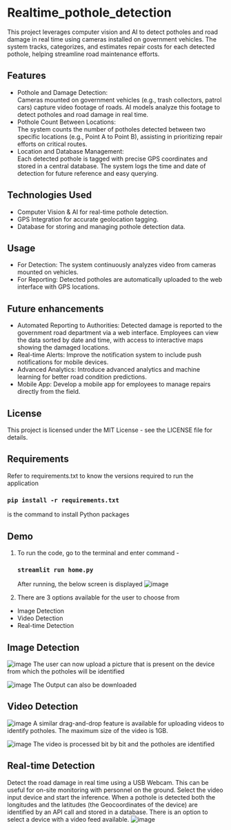 # Realtime_pothole_detection
This project leverages computer vision and AI to detect potholes and road damage in real time using cameras installed on government vehicles. The system tracks, categorizes, and estimates repair costs for each detected pothole, helping streamline road maintenance efforts.


## Features
* Pothole and Damage Detection: <br>
Cameras mounted on government vehicles (e.g., trash collectors, patrol cars) capture video footage of roads. AI models analyze this footage to detect potholes and road damage in real time.
* Pothole Count Between Locations: <br>
The system counts the number of potholes detected between two specific locations (e.g., Point A to Point B), assisting in prioritizing repair efforts on critical routes.
* Location and Database Management:<br>
Each detected pothole is tagged with precise GPS coordinates and stored in a central database. The system logs the time and date of detection for future reference and easy querying.


## Technologies Used
* Computer Vision & AI for real-time pothole detection.
* GPS Integration for accurate geolocation tagging.
* Database for storing and managing pothole detection data.

## Usage
* For Detection: The system continuously analyzes video from cameras mounted on vehicles.
* For Reporting: Detected potholes are automatically uploaded to the web interface with GPS locations.

## Future enhancements
* Automated Reporting to Authorities: Detected damage is reported to the government road department via a web interface. Employees can view the data sorted by date and time, with access to interactive maps showing the damaged locations.
* Real-time Alerts: Improve the notification system to include push notifications for mobile devices.
* Advanced Analytics: Introduce advanced analytics and machine learning for better road condition predictions.
* Mobile App: Develop a mobile app for employees to manage repairs directly from the field.

## License
This project is licensed under the MIT License - see the LICENSE file for details.

## Requirements 
Refer to requirements.txt to know the versions required to run the application<br>
### `pip install -r requirements.txt` <br>
is the command to install Python packages

## Demo
1) To run the code, go to the terminal and enter command -
   ### `streamlit run home.py`
   After running, the below screen is displayed
   ![image](https://github.com/user-attachments/assets/8a449dfd-c7cf-4e52-9697-52445ace322a)

2) There are 3 options available for the user to choose from
* Image Detection
* Video Detection
* Real-time Detection

## Image Detection
![image](https://github.com/user-attachments/assets/7ea61047-f840-4f6c-bd03-b95a4e555098)
The user can now upload a picture that is present on the device from which the potholes will be identified

![image](https://github.com/user-attachments/assets/bf1041cf-1b68-4048-aa78-a0ba099fc355)
The Output can also be downloaded

## Video Detection 
![image](https://github.com/user-attachments/assets/071d2389-a91c-434a-a9d1-4794d23e06d0)
A similar drag-and-drop feature is available for uploading videos to identify potholes. The maximum size of the video is 1GB.

![image](https://github.com/user-attachments/assets/60c707ff-2780-4b72-b135-552d196e5f2b)
The video is processed bit by bit and the potholes are identified

## Real-time Detection 
Detect the road damage in real time using a USB Webcam. This can be useful for on-site monitoring with personnel on the ground. Select the video input device and start the inference.
When a pothole is detected both the longitudes and the latitudes (the Geocoordinates of the device) are identified by an API call and stored in a database.
There is an option to select a device with a video feed available.
![image](https://github.com/user-attachments/assets/072d8fdf-e86a-4942-9165-d9c22fd22522)
